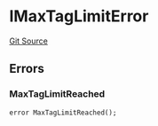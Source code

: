 # IMaxTagLimitError
[Git Source](https://github.com/thrackle-io/forte-rules-engine/blob/9fddf56ef55dac8b5660e8eb459c61d41ab7f720/src/common/IErrors.sol)


## Errors
### MaxTagLimitReached

```solidity
error MaxTagLimitReached();
```

